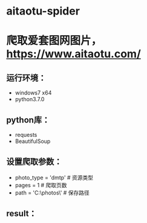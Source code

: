 # aitaotu-spider
爬取爱套图网图片，https://www.aitaotu.com/
=========================================

运行环境：
--------
* windows7 x64
* python3.7.0

python库：
---------
* requests
* BeautifulSoup
	
设置爬取参数：
------------
* photo_type = 'dmtp'  	  # 资源类型
* pages = 1               # 爬取页数
* path = 'C:\\photos\\'   # 保存路径
	
result：
--------
